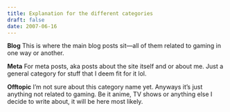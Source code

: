 ```yaml
---
title: Explanation for the different categories
draft: false
date: 2007-06-16
---
```


**__Blog__**
This is where the main blog posts sit—all of them related to gaming in one way or another.

**__Meta__**
For meta posts, aka posts about the site itself and or about me. Just a general category for stuff that I deem fit for it lol.

**__Offtopic__** 
I’m not sure about this category name yet. Anyways it’s just anything not related to gaming. Be it anime, TV shows or anything else I decide to write about, it will be here most likely.
